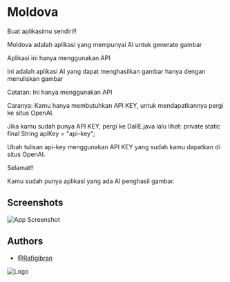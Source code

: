 
# Moldova
Buat aplikasimu sendiri!!

Moldova adalah aplikasi yang mempunyai AI untuk generate gambar

Aplikasi ini hanya menggunakan API

Ini adalah aplikasi AI yang dapat menghasilkan gambar hanya dengan menuliskan gambar

Catatan: Ini hanya menggunakan API

Caranya: Kamu hanya membutuhkan API KEY, untuk mendapatkannya pergi ke situs OpenAI.

Jika kamu sudah punya API KEY, pergi ke DallE.java lalu lihat: private static final String apiKey = "api-key";

Ubah tulisan api-key menggunakan API KEY yang sudah kamu dapatkan di situs OpenAI.

Selamat!!

Kamu sudah punya aplikasi yang ada AI penghasil gambar.


## Screenshots

![App Screenshot](https://firebasestorage.googleapis.com/v0/b/talkgoo-moldcyber-rafi-gibran.appspot.com/o/Screenshot_2023-08-17-13-48-25-541_com.spacevise.moldova.jpg?alt=media&token=c4d06037-59b9-4699-b2f8-235e369ad281)


## Authors

- [@Rafigibran](https://www.github.com/Rafigibran)


![Logo](https://firebasestorage.googleapis.com/v0/b/talkgoo-moldcyber-rafi-gibran.appspot.com/o/spacevise.png?alt=media&token=b3b63a1d-b9bc-47ec-9042-e77d64fb7b9e)

